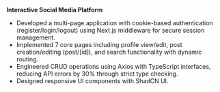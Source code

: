 **Interactive Social Media Platform**

- Developed a multi-page application with cookie-based authentication (register/login/logout) using Next.js middleware for secure session management.
- Implemented 7 core pages including profile view/edit, post creation/editing (post/[id]), and search functionality with dynamic routing.
- Engineered CRUD operations using Axios with TypeScript interfaces, reducing API errors by 30% through strict type checking.
- Designed responsive UI components with ShadCN UI.
